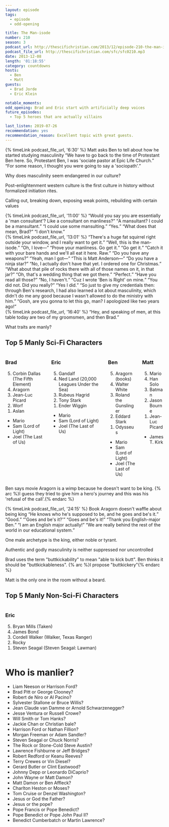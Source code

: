 ```yaml
---
layout: episode
tags:
  - episode
  - odd-opening

title: The Man-isode
number: 210
season: 3
podcast_url: http://thescifichristian.com/2013/12/episode-210-the-man-isode/
podcast_file_url: http://thescifichristian.com/sfc/sfc0210.mp3
date: 2013-12-08
length: '01:18:55'
category: countdowns
hosts:
  - Ben
  - Matt
guests:
  - Brad Jorde
  - Eric Klein 

notable_moments:
odd_opening: Brad and Eric start with artificially deep voices
future_episodes:
  - Top 5 heroes that are actually villains

last_listen: 2019-07-26
recommendation: yes
recommendation_reason: Excellent topic with great guests.
---
```


<div class="quote">
  {% timeLink podcast_file_url, '6:30' %}
  <span class="quote-context is-size-6">Matt asks Ben to tell about how he started studying masculinity</span>
  <q class="ben">We have to go back to the time of Protestant Ben here. So, Protestant Ben, I was 'sociate pastor at Epic Life Church.</q>
  <q class="matt">For some reason, I thought you were going to say a 'sociopath'.</q>
</div>

Why does masculinity seem endangered in our culture? 

Post-enlightenment western culture is the first culture in history without formalized initiation rites. 

Calling out, breaking down, exposing weak points, rebuilding with certain values 

<div class="quote">
  {% timeLink podcast_file_url, '11:00' %}
  <q data-name="Eric">Would you say you are essentially a 'man consultant'? Like a consultant on manliness?</q>
  <q class="ben">A mansultant? I could be a mansultant.</q>
  <q data-name="Brad">I could use some mansulting.</q>
  <q class="ben">Yes.</q>
  <q class="matt">What does that mean, Brad?</q>
  <q data-name="Brad">I don't know.</q>
</div>

<div class="quote">
  {% timeLink podcast_file_url, '13:01' %}
  <q data-name="Brad">There's a huge fat squirrel right outside your window, and I really want to get it.</q>
  <q class="matt">Well, this is the man-isode.</q>
  <q class="ben">Oh, I love—</q>
  <q data-name="Eric">Prove your manliness. Go get it.</q>
  <q class="matt">Go get it.</q>
  <q class="ben">Catch it with your bare hands and we'll all eat it here. Raw.</q>
  <q data-name="Brad">Do you have any weapons?</q>
  <q class="matt">Yeah, man I got—</q>
  <q class="ben">This is Matt Anderson—</q>
  <q data-name="Brad">Do you have a ninja star?</q>
  <q class="matt">No, I actually don't have that yet. I ordered one for Christmas.</q>
  <q data-name="Eric">What about that pile of rocks there with all of those names on it, in that jar?</q>
  <q class="matt">Oh, that's a wedding thing that we got there.</q>
  <q data-name="Eric">Perfect.</q>
  <q class="ben">Have you read all those?</q>
  <q class="matt">No, I haven't.</q>
  <q class="ben">Cuz I wrote 'Ben is Right' on mine.</q>
  <q class="matt">You did not. Did you really?</q>
  <q class="ben">Yes I did.</q>
  <q class="matt">So just to give my credentials then: through Ben's research, I had also learned a lot about masculinity, which didn't do me any good because I wasn't allowed to do the ministry with him.</q>
  <q class="ben">Gosh, are you gonna to let this go, man? I apologized like two years ago!</q>
</div>

<div class="quote">
  {% timeLink podcast_file_url, '16:40' %}
  <q class="matt">Hey, and speaking of men, at this table today are two of my groomsmen, and then Brad.</q>
</div>

What traits are manly? 

<div class="top-five">
  <h2 class="has-text-centered">Top 5 Manly Sci-Fi Characters</h2>
  <div class="columns">
    <div class="column guest">
      <h3>Brad</h3>
      <ol reversed>
        <li>Corbin Dallas (The Fifth Element) 
        <li>Aragorn
        <li>Jean-Luc Picard
        <li>Worf
        <li>Aslan
      </ol>
      <ul class="runner-ups">
        <li>Mario
        <li>Sam (Lord of Light) 
        <li>Joel (The Last of Us) 
      </ul>
    </div>
    <div class="column guest">
      <h3>Eric</h3>
      <ol reversed>
        <li>Gandalf
        <li>Ned Land (20,000 Leagues Under the Sea) 
        <li>Rubeus Hagrid
        <li>Tony Stark 
        <li>Ender Wiggin
      </ol>
      <ul class="runner-ups">
        <li>Mario
        <li>Sam (Lord of Light) 
        <li>Joel (The Last of Us) 
      </ul>
    </div>
    <div class="column ben">
      <h3>Ben</h3>
      <ol reversed>
        <li>Aragorn (books) 
        <li>Walter White
        <li>Roland the Gunslinger
        <li>Eddard Stark 
        <li>Odysseus 
      </ol>
      <ul class="runner-ups">
        <li>Mario
        <li>Sam (Lord of Light) 
        <li>Joel (The Last of Us) 
      </ul>
    </div>
    <div class="column matt">
      <h3>Matt</h3>
      <ol reversed>
        <li>Mario
        <li>Han Solo
        <li>Batman
        <li>Jason Bourne 
        <li>Jean-Luc Picard 
      </ol>
      <ul class="runner-ups">
        <li>James T. Kirk
      </ul>
    </div>
  </div>
</div>

Ben says movie Aragorn is a wimp because he doesn't want to be king. {% arc %}I guess they tried to give him a hero's journey and this was his 'refusal of the call'.{% endarc %}

<div class="quote">
  {% timeLink podcast_file_url, '24:15' %}
  <span class="quote-context is-size-6">Book Aragorn doesn't waffle about being king</span>
  <q class="ben">He knows who he's supposed to be, and he goes and be's it.</q>
  <q class="matt">Good.</q>
  <q data-name="Brad">'Goes and be's it?'</q>
  <q class="ben">Goes and be's it!</q>
  <q data-name="Eric">Thank you English-major Ben.</q>
  <q class="ben">I am an English major actually!</q>
  <q data-name="Eric">We are really behind the rest of the world in our educational system.</q>
</div>

One male archetype is the king, either noble or tyrant. 

Authentic and godly masculinity is neither suppressed nor uncontrolled

Brad uses the term "buttkickability" to mean "able to kick butt". Ben thinks it should be "buttkickableness". {% arc %}I propose "buttkickery"{% endarc %}

Matt is the only one in the room without a beard. 

<div class="top-five">
  <h2 class="has-text-centered">Top 5 Manly Non-Sci-Fi Characters</h2>
  <div class="columns">
    <div class="column guest">
      <h3>Eric</h3>
      <ol reversed>
        <li>Bryan Mills (Taken) 
        <li>James Bond
        <li>Cordell Walker (Walker, Texas Ranger)
        <li>Rocky
        <li>Steven Seagal (Steven Seagal: Lawman) 
      </ol>
    </div>
  </div>
</div>

# Who is manlier? 
- Liam Neeson or Harrison Ford? 
- Brad Pitt or George Clooney? 
- Robert de Niro or Al Pacino? 
- Sylvester Stallone or Bruce Willis? 
- Jean Claude van Damme or Arnold Schwarzenegger? 
- Jesse Ventura or Russell Crowe? 
- Will Smith or Tom Hanks? 
- Jackie Chan or Christian bale? 
- Harrison Ford or Nathan Fillion? 
- Morgan Freeman or Adam Sandler? 
- Steven Seagal or Chuck Norris? 
- The Rock or Stone-Cold Steve Austin? 
- Lawrence Fishburne or Jeff Bridges? 
- Robert Redford or Keanu Reeves? 
- Terry Crewes or Vin Diesel? 
- Gerard Butler or Clint Eastwood? 
- Johnny Depp or Leonardo DiCaprio? 
- John Wayne or Matt Damon? 
- Matt Damon or Ben Affleck? 
- Charlton Heston or Moses?
- Tom Cruise or Denzel Washington? 
- Jesus or God the Father? 
- Jesus or the pope? 
- Pope Francis or Pope Benedict? 
- Pope Benedict or Pope John Paul II? 
- Benedict Cumberbatch or Martin Lawrence?